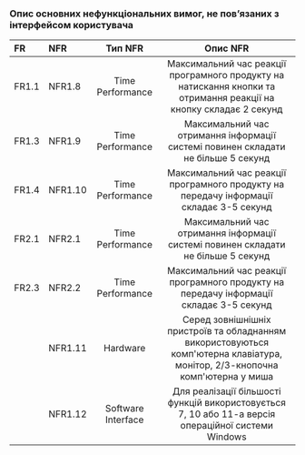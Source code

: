 ### Опис основних нефункціональних вимог, не пов’язаних з інтерфейсом користувача

|FR|NFR|Тип NFR|Опис NFR|
|:-|:-|:-:|:-:|
|FR1.1|NFR1.8|Time Performance|Максимальний час реакції програмного продукту на натискання кнопки та отримання реакції на кнопку складає 2 секунд|
|FR1.3|NFR1.9|Time Performance|Максимальний час отримання інформації системі повинен складати не більше 5 секунд|
|FR1.4|NFR1.10|Time Performance|Максимальний час реакції програмного продукту на передачу інформації складає 3-5 секунд|
|FR2.1|NFR2.1|Time Performance|Максимальний час отримання інформації системі повинен складати не більше 5 секунд|
|FR2.3|NFR2.2|Time Performance|Максимальний час реакції програмного продукту на передачу інформації складає 3-5 секунд|
||NFR1.11|Hardware|Серед зовнішнішніх пристроїв та обладнанням використовуються комп'ютерна клавіатура, монітор, 2/3-кнопочна комп'ютерна у миша|
||NFR1.12|Software Interface|Для реалізації більшості функцій використовується 7, 10 або 11-а версія операційної системи Windows|


